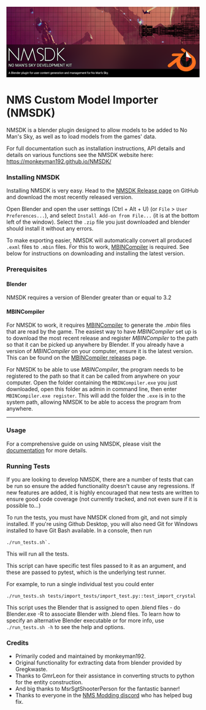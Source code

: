 ![NMSDK](docs/images/nmsdk_splash.png)

# NMS Custom Model Importer (NMSDK)

NMSDK is a blender plugin designed to allow models to be added to No Man's Sky, as well as to load models from the games' data.

For full documentation such as installation instructions, API details and details on various functions see the NMSDK website here: https://monkeyman192.github.io/NMSDK/

### Installing NMSDK

Installing NMSDK is very easy. Head to the [NMSDK Release page](https://github.com/monkeyman192/NMSDK/releases) on GitHub and download the most recently released version.

Open Blender and open the user settings (Ctrl + Alt + U) (or `File` > `User Preferences...`), and select `Install Add-on from File...` (it is at the bottom left of the window).
Select the `.zip` file you just downloaded and blender should install it without any errors.

To make exporting easier, NMSDK will automatically convert all produced `.exml` files to `.mbin` files. For this to work, [MBINCompiler](https://github.com/monkeyman192/MBINCompiler) is required. See below for instructions on downloading and installing the latest version.

### Prerequisites

#### Blender

NMSDK requires a version of Blender greater than or equal to 3.2

#### MBINCompiler

For NMSDK to work, it requires [MBINCompiler](https://github.com/monkeyman192/MBINCompiler)
to generate the *.mbin* files that are read by the game.
The easiest way to have *MBINCompiler* set up is to download the most recent
release and register *MBINCompiler* to the path so that it can be picked up
anywhere by Blender.
If you already have a version of *MBINCompiler* on your computer, ensure it is the latest version. This can be found on the [MBINCompiler releases](https://github.com/monkeyman192/MBINCompiler/releases) page.

For NMSDK to be able to use *MBINCompiler*, the program needs to be registered to the path so that it can be called from anywhere on your computer.
Open the folder containing the `MBINCompiler.exe` you just downloaded, open this folder as admin in command line, then enter `MBINCompiler.exe register`.
This will add the folder the `.exe` is in to the system path, allowing NMSDK to be able to access the program from anywhere.

---

### Usage

For a comprehensive guide on using NMSDK, please visit the [documentation](https://monkeyman192.github.io/NMSDK/) for more details.

### Running Tests

If you are looking to develop NMSDK, there are a number of tests that can be run so ensure the added functionality doesn't cause any regressions.
If new features are added, it is highly encouraged that new tests are written to ensure good code coverage (not currently tracked, and not even sure if it is possible to...)

To run the tests, you must have NMSDK cloned from git, and not simply installed. If you're using Github Desktop, you will also need Git for Windows installed to have Git Bash available. In a console, then run
```
./run_tests.sh`.
```
This will run all the tests.

This script can have specific test files passed to it as an argument, and these are passed to pytest, which is the underlying test runner.

For example, to run a single individual test you could enter
```
./run_tests.sh tests/import_tests/import_test.py::test_import_crystal
```

This script uses the Blender that is assigned to open .blend files - do Blender.exe -R to associate Blender with .blend files. To learn how to specify an alternative Blender executable or for more info, use `./run_tests.sh -h` to see the help and options.

### Credits

 - Primarily coded and maintained by monkeyman192.
 - Original functionality for extracting data from blender provided by Gregkwaste.
 - Thanks to GmrLeon for their assistance in converting structs to python for the entity construction.
 - And big thanks to MsrSgtShooterPerson for the fantastic banner!
 - Thanks to everyone in the [NMS Modding discord](https://discord.gg/22ZAU9H) who has helped bug fix.
